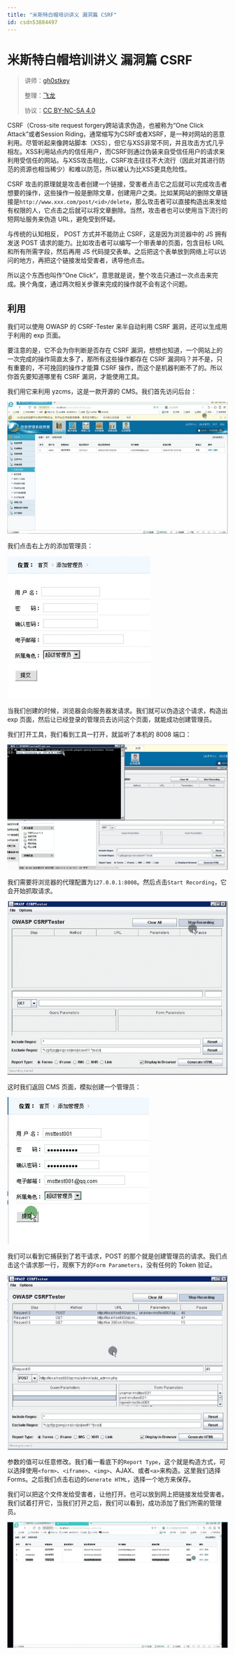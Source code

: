 ```yaml
---
title: "米斯特白帽培训讲义 漏洞篇 CSRF"
id: csdn53884497
---
```


# 米斯特白帽培训讲义 漏洞篇 CSRF

> 讲师：[gh0stkey](https://www.zhihu.com/people/gh0stkey/answers)
> 
> 整理：[飞龙](https://github.com/)
> 
> 协议：[CC BY-NC-SA 4.0](http://creativecommons.org/licenses/by-nc-sa/4.0/)

CSRF（Cross-site request forgery跨站请求伪造，也被称为“One Click Attack”或者Session Riding，通常缩写为CSRF或者XSRF，是一种对网站的恶意利用。尽管听起来像跨站脚本（XSS），但它与XSS非常不同，并且攻击方式几乎相左。XSS利用站点内的信任用户，而CSRF则通过伪装来自受信任用户的请求来利用受信任的网站。与XSS攻击相比，CSRF攻击往往不大流行（因此对其进行防范的资源也相当稀少）和难以防范，所以被认为比XSS更具危险性。

CSRF 攻击的原理就是攻击者创建一个链接，受害者点击它之后就可以完成攻击者想要的操作，这些操作一般是删除文章，创建用户之类。比如某网站的删除文章链接是`http://www.xxx.com/post/<id>/delete`，那么攻击者可以直接构造出来发给有权限的人，它点击之后就可以将文章删除。当然，攻击者也可以使用当下流行的短网址服务来伪造 URL，避免受到怀疑。

与传统的认知相反， POST 方式并不能防止 CSRF，这是因为浏览器中的 JS 拥有发送 POST 请求的能力。比如攻击者可以编写一个带表单的页面，包含目标 URL 和所有所需字段，然后再用 JS 代码提交表单。之后把这个表单放到网络上可以访问的地方，再把这个链接发给受害者，诱导他点击。

所以这个东西也叫作“One Click”，意思就是说，整个攻击只通过一次点击来完成。换个角度，通过两次相关步骤来完成的操作就不会有这个问题。

## 利用

我们可以使用 OWASP 的 CSRF-Tester 来半自动利用 CSRF 漏洞，还可以生成用于利用的 exp 页面。

要注意的是，它不会为你判断是否存在 CSRF 漏洞，想想也知道，一个网站上的一次完成的操作简直太多了，那所有这些操作都存在 CSRF 漏洞吗？并不是，只有重要的，不可挽回的操作才能算 CSRF 操作，而这个是机器判断不了的。所以你首先要知道哪里有 CSRF 漏洞，才能使用工具。

我们用它来利用 yzcms，这是一款开源的 CMS。我们首先访问后台：

![](../img/62de66a7950230c9d60e183f57f38314.png)

我们点击右上方的添加管理员：

![](../img/d128af7674b3821e385c67a63678d92d.png)

当我们创建的时候，浏览器会向服务器发请求。我们就可以伪造这个请求，构造出 exp 页面，然后让已经登录的管理员去访问这个页面，就能成功创建管理员。

我们打开工具，我们看到工具一打开，就监听了本机的 8008 端口：

![](../img/83cc430a06a33051d4ac86c97e40d136.png)

我们需要将浏览器的代理配置为`127.0.0.1:8008`。然后点击`Start Recording`，它会开始抓取请求。

![](../img/5d1d65ea118b893714d5801f1a434e1a.png)

这时我们返回 CMS 页面，模拟创建一个管理员：

![](../img/a04b95dbd53f85aff10b68a186de3179.png)

我们可以看到它捕获到了若干请求，POST 的那个就是创建管理员的请求。我们点击这个请求那一行，观察下方的`Form Parameters`，没有任何的 Token 验证。

![](../img/51ce3ef62bfb80ae02ea01f8afb1401b.png)

参数的值可以任意修改。我们看一看底下的`Report Type`，这个就是构造方式，可以选择使用`<form>`、`<iframe>`、`<img>`、AJAX、或者`<a>`来构造。这里我们选择 Forms。之后我们点击右边的`Generate HTML`，选择一个地方来保存。

我们可以把这个文件发给受害者，让他打开。也可以放到网上把链接发给受害者。我们试着打开它，当我们打开之后，我们可以看到，成功添加了我们所需的管理员。

![](../img/48e2f4a87418b4f2c393e7b86b9ce1cd.png)